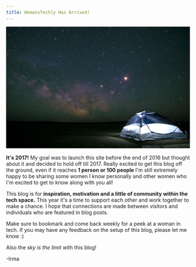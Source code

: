 ```yaml
---
title: WomansTechly Has Arrived!
---
```

![](img/wt-has-arrived.jpg)



**It's 2017!** My goal was to launch this site before the end of 2016 but thought about it and decided to hold off till 2017. Really excited to get this blog off the ground, even if it reaches **1 person or 100 people** I'm still extremely happy to be sharing some women I know personally and other women who I'm excited to get to know along with you all!

This blog is for **inspiration, motivation and a little of community within the tech space.**  This year it's a time to support each other and work together to make a chance. I hope that connections are made between visitors and individuals who are featured in blog posts.

Make sure to bookmark and come back weekly for a peek at a woman in tech. If you may have any feedback on the setup of this blog, please let me know :)

Also the *sky is the limit* with this blog!

-Irma

